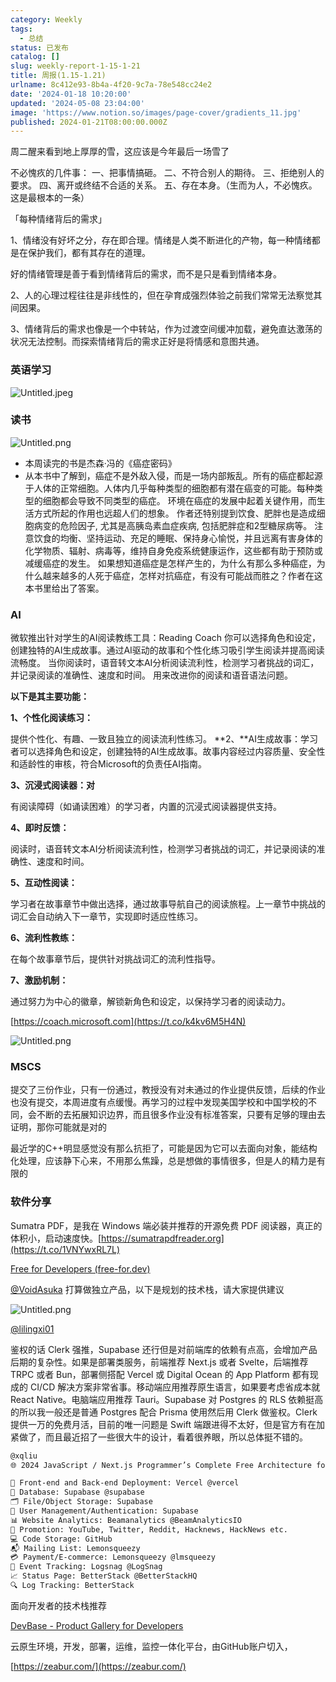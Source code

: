 ```yaml
---
category: Weekly
tags:
  - 总结
status: 已发布
catalog: []
slug: weekly-report-1-15-1-21
title: 周报(1.15-1.21)
urlname: 8c412e93-8b4a-4f20-9c7a-78e548cc24e2
date: '2024-01-18 10:20:00'
updated: '2024-05-08 23:04:00'
image: 'https://www.notion.so/images/page-cover/gradients_11.jpg'
published: 2024-01-21T08:00:00.000Z
---
```


周二醒来看到地上厚厚的雪，这应该是今年最后一场雪了


不必愧疚的几件事：
一、把事情搞砸。
二、不符合别人的期待。
三、拒绝别人的要求。
四、离开或终结不合适的关系。
五、存在本身。（生而为人，不必愧疚。这是最根本的一条）


「每种情绪背后的需求」


1、情绪没有好坏之分，存在即合理。情绪是人类不断进化的产物，每一种情绪都是在保护我们，都有其存在的道理。


好的情绪管理是善于看到情绪背后的需求，而不是只是看到情绪本身。


2、人的心理过程往往是非线性的，但在孕育成强烈体验之前我们常常无法察觉其间因果。


3、情绪背后的需求也像是一个中转站，作为过渡空间缓冲加载，避免直达激荡的状况无法控制。而探索情绪背后的需求正好是将情感和意图共通。


### 英语学习


![Untitled.jpeg](https://prod-files-secure.s3.us-west-2.amazonaws.com/5d24fe63-e567-4804-86f9-9fdc62e13082/faec46dc-9da5-4799-b905-c316418f1168/Untitled.jpeg?X-Amz-Algorithm=AWS4-HMAC-SHA256&X-Amz-Content-Sha256=UNSIGNED-PAYLOAD&X-Amz-Credential=ASIAZI2LB466VBH2TMTL%2F20250302%2Fus-west-2%2Fs3%2Faws4_request&X-Amz-Date=20250302T213244Z&X-Amz-Expires=3600&X-Amz-Security-Token=IQoJb3JpZ2luX2VjEIn%2F%2F%2F%2F%2F%2F%2F%2F%2F%2FwEaCXVzLXdlc3QtMiJHMEUCIQCx6OcvwvSsMIgkqzA1xIL4Iww8pXUl8n8Ny1RorYAn4AIgG9WsAVkvozWM%2FvA9wuuMiVlS%2FVPZSMv5AzIumXlfSG0qiAQIwv%2F%2F%2F%2F%2F%2F%2F%2F%2F%2FARAAGgw2Mzc0MjMxODM4MDUiDFCJHoHgAKHXgZ6Y7SrcA%2F4HCKyMEiq%2B7GRYz%2FSBDLFgoTgXCfNpkZHS0m0UOafgl2ENGJl0vDsJVZPl0W4ToiJ0zkoAQViqMrQhTZKZjhsvdZQpr1woaYlqhH1lgCNJFPcUowdU9k6Gg4JwIIaeKfClBxY5BzSLaZkwlltdXkKnqACHC0spgUkikGgYg1mkMAEDX3iLYbgVreL4Gn%2BDcfn7WwdawunPSzKomLL8WQnyJSHEQ%2FxlXqDPi47rUHxUmbeaKkAFWFhNPy52dURE1iU6FywsHanQcCiiI9tJtHyeGbJSgCCrjfZEbXxcRNohNlsYmM37d6qsdweN6T6SuCNFKR5pmRYYO2G7PzBU0n4W6rGrjAucSfGmByf62%2Bb9sHglEZ1wPGVwgWUQ9Hp0tPmcX2PxIMzjlySnWu5KF4Q2e5plrmGY1SF1D9OBvFDBcSAg91WfU14x64cQyhzFNtHuyT2i5OjyJ1QIr1tyN8ai0O3Mdi%2FQ74WIUpJ%2FvBetrEdRLun3suyoPwaruelRKctH13AtzwsnElQ1%2B%2BO44kUEnS9oY%2BWRUA2QuhZugZL8gV9csVQ8ckU5kSFpPYy%2FprOXpm82KTZvbtH37y1K497IWcu8dvZHSrsyv%2Fs41tzNcVh%2BN4SATaUPIHK0MLWUkr4GOqUBT6l1IUgHM5B7BicecbsFZUsvHQEK4YJZy8jwz%2BWdvOcn2dIni51IxqW0hvn%2FZBrJgVuoZNr%2BhP1W5FyVLpFwy6I1%2F2VBRygHIaKlZEKm%2FiwYAVeFrM5uYmDkbN29AaQ6rYTMhNfh6kwSdSI9RzTZXfMhNpEhKRhsf2GwyVqjyiUKwXL1ilMEpMryA5Sq%2FZdXx6q7ltaOOc3mTVIJTXm8s10s%2FZUW&X-Amz-Signature=fc5bc62f3590da38d43e0a463e238bb676f7ce1a50423fc72b45c396161f66f2&X-Amz-SignedHeaders=host&x-id=GetObject)


### 读书


![Untitled.png](https://prod-files-secure.s3.us-west-2.amazonaws.com/5d24fe63-e567-4804-86f9-9fdc62e13082/08aff459-da99-4ed5-87c6-1f4c95b62ac3/Untitled.png?X-Amz-Algorithm=AWS4-HMAC-SHA256&X-Amz-Content-Sha256=UNSIGNED-PAYLOAD&X-Amz-Credential=ASIAZI2LB466VBH2TMTL%2F20250302%2Fus-west-2%2Fs3%2Faws4_request&X-Amz-Date=20250302T213244Z&X-Amz-Expires=3600&X-Amz-Security-Token=IQoJb3JpZ2luX2VjEIn%2F%2F%2F%2F%2F%2F%2F%2F%2F%2FwEaCXVzLXdlc3QtMiJHMEUCIQCx6OcvwvSsMIgkqzA1xIL4Iww8pXUl8n8Ny1RorYAn4AIgG9WsAVkvozWM%2FvA9wuuMiVlS%2FVPZSMv5AzIumXlfSG0qiAQIwv%2F%2F%2F%2F%2F%2F%2F%2F%2F%2FARAAGgw2Mzc0MjMxODM4MDUiDFCJHoHgAKHXgZ6Y7SrcA%2F4HCKyMEiq%2B7GRYz%2FSBDLFgoTgXCfNpkZHS0m0UOafgl2ENGJl0vDsJVZPl0W4ToiJ0zkoAQViqMrQhTZKZjhsvdZQpr1woaYlqhH1lgCNJFPcUowdU9k6Gg4JwIIaeKfClBxY5BzSLaZkwlltdXkKnqACHC0spgUkikGgYg1mkMAEDX3iLYbgVreL4Gn%2BDcfn7WwdawunPSzKomLL8WQnyJSHEQ%2FxlXqDPi47rUHxUmbeaKkAFWFhNPy52dURE1iU6FywsHanQcCiiI9tJtHyeGbJSgCCrjfZEbXxcRNohNlsYmM37d6qsdweN6T6SuCNFKR5pmRYYO2G7PzBU0n4W6rGrjAucSfGmByf62%2Bb9sHglEZ1wPGVwgWUQ9Hp0tPmcX2PxIMzjlySnWu5KF4Q2e5plrmGY1SF1D9OBvFDBcSAg91WfU14x64cQyhzFNtHuyT2i5OjyJ1QIr1tyN8ai0O3Mdi%2FQ74WIUpJ%2FvBetrEdRLun3suyoPwaruelRKctH13AtzwsnElQ1%2B%2BO44kUEnS9oY%2BWRUA2QuhZugZL8gV9csVQ8ckU5kSFpPYy%2FprOXpm82KTZvbtH37y1K497IWcu8dvZHSrsyv%2Fs41tzNcVh%2BN4SATaUPIHK0MLWUkr4GOqUBT6l1IUgHM5B7BicecbsFZUsvHQEK4YJZy8jwz%2BWdvOcn2dIni51IxqW0hvn%2FZBrJgVuoZNr%2BhP1W5FyVLpFwy6I1%2F2VBRygHIaKlZEKm%2FiwYAVeFrM5uYmDkbN29AaQ6rYTMhNfh6kwSdSI9RzTZXfMhNpEhKRhsf2GwyVqjyiUKwXL1ilMEpMryA5Sq%2FZdXx6q7ltaOOc3mTVIJTXm8s10s%2FZUW&X-Amz-Signature=37c62b1ec1baadb783e7464cf90da7c07f382fd5bb9bda326cb4c653e8cdbb04&X-Amz-SignedHeaders=host&x-id=GetObject)

- 本周读完的书是杰森·冯的《癌症密码》
- 从本书中了解到，癌症不是外敌入侵，而是一场内部叛乱。所有的癌症都起源于人体的正常细胞。人体内几乎每种类型的细胞都有潜在癌变的可能。每种类型的细胞都会导致不同类型的癌症。
环境在癌症的发展中起着关键作用，而生活方式所起的作用也远超人们的想象。
作者还特别提到饮食、肥胖也是造成细胞病变的危险因子, 尤其是高胰岛素血症疾病, 包括肥胖症和2型糖尿病等。
注意饮食的均衡、坚持运动、充足的睡眠、保持身心愉悦，并且远离有害身体的化学物质、辐射、病毒等，维持自身免疫系统健康运作，这些都有助于预防或减缓癌症的发生。
如果想知道癌症是怎样产生的，为什么有那么多种癌症，为什么越来越多的人死于癌症，怎样对抗癌症，有没有可能战而胜之？作者在这本书里给出了答案。

### AI


微软推出针对学生的AI阅读教练工具：Reading Coach
你可以选择角色和设定，创建独特的AI生成故事。通过AI驱动的故事和个性化练习吸引学生阅读并提高阅读流畅度。
当你阅读时，语音转文本AI分析阅读流利性，检测学习者挑战的词汇，并记录阅读的准确性、速度和时间。
用来改进你的阅读和语音语法问题。


**以下是其主要功能：**


**1、个性化阅读练习：**


提供个性化、有趣、一致且独立的阅读流利性练习。
**2、**AI生成故事：学习者可以选择角色和设定，创建独特的AI生成故事。故事内容经过内容质量、安全性和适龄性的审核，符合Microsoft的负责任AI指南。


**3、沉浸式阅读器：对**


有阅读障碍（如诵读困难）的学习者，内置的沉浸式阅读器提供支持。


**4、即时反馈：**


阅读时，语音转文本AI分析阅读流利性，检测学习者挑战的词汇，并记录阅读的准确性、速度和时间。


**5、互动性阅读：**


学习者在故事章节中做出选择，通过故事导航自己的阅读旅程。上一章节中挑战的词汇会自动纳入下一章节，实现即时适应性练习。


**6、流利性教练：**


在每个故事章节后，提供针对挑战词汇的流利性指导。


**7、激励机制：**


通过努力为中心的徽章，解锁新角色和设定，以保持学习者的阅读动力。


[https://coach.microsoft.com](https://t.co/k4kv6M5H4N)


![Untitled.png](https://prod-files-secure.s3.us-west-2.amazonaws.com/5d24fe63-e567-4804-86f9-9fdc62e13082/8f53d036-0cfc-469d-a837-f15107675ae4/Untitled.png?X-Amz-Algorithm=AWS4-HMAC-SHA256&X-Amz-Content-Sha256=UNSIGNED-PAYLOAD&X-Amz-Credential=ASIAZI2LB466VBH2TMTL%2F20250302%2Fus-west-2%2Fs3%2Faws4_request&X-Amz-Date=20250302T213244Z&X-Amz-Expires=3600&X-Amz-Security-Token=IQoJb3JpZ2luX2VjEIn%2F%2F%2F%2F%2F%2F%2F%2F%2F%2FwEaCXVzLXdlc3QtMiJHMEUCIQCx6OcvwvSsMIgkqzA1xIL4Iww8pXUl8n8Ny1RorYAn4AIgG9WsAVkvozWM%2FvA9wuuMiVlS%2FVPZSMv5AzIumXlfSG0qiAQIwv%2F%2F%2F%2F%2F%2F%2F%2F%2F%2FARAAGgw2Mzc0MjMxODM4MDUiDFCJHoHgAKHXgZ6Y7SrcA%2F4HCKyMEiq%2B7GRYz%2FSBDLFgoTgXCfNpkZHS0m0UOafgl2ENGJl0vDsJVZPl0W4ToiJ0zkoAQViqMrQhTZKZjhsvdZQpr1woaYlqhH1lgCNJFPcUowdU9k6Gg4JwIIaeKfClBxY5BzSLaZkwlltdXkKnqACHC0spgUkikGgYg1mkMAEDX3iLYbgVreL4Gn%2BDcfn7WwdawunPSzKomLL8WQnyJSHEQ%2FxlXqDPi47rUHxUmbeaKkAFWFhNPy52dURE1iU6FywsHanQcCiiI9tJtHyeGbJSgCCrjfZEbXxcRNohNlsYmM37d6qsdweN6T6SuCNFKR5pmRYYO2G7PzBU0n4W6rGrjAucSfGmByf62%2Bb9sHglEZ1wPGVwgWUQ9Hp0tPmcX2PxIMzjlySnWu5KF4Q2e5plrmGY1SF1D9OBvFDBcSAg91WfU14x64cQyhzFNtHuyT2i5OjyJ1QIr1tyN8ai0O3Mdi%2FQ74WIUpJ%2FvBetrEdRLun3suyoPwaruelRKctH13AtzwsnElQ1%2B%2BO44kUEnS9oY%2BWRUA2QuhZugZL8gV9csVQ8ckU5kSFpPYy%2FprOXpm82KTZvbtH37y1K497IWcu8dvZHSrsyv%2Fs41tzNcVh%2BN4SATaUPIHK0MLWUkr4GOqUBT6l1IUgHM5B7BicecbsFZUsvHQEK4YJZy8jwz%2BWdvOcn2dIni51IxqW0hvn%2FZBrJgVuoZNr%2BhP1W5FyVLpFwy6I1%2F2VBRygHIaKlZEKm%2FiwYAVeFrM5uYmDkbN29AaQ6rYTMhNfh6kwSdSI9RzTZXfMhNpEhKRhsf2GwyVqjyiUKwXL1ilMEpMryA5Sq%2FZdXx6q7ltaOOc3mTVIJTXm8s10s%2FZUW&X-Amz-Signature=a0e8a8e9b067ccc6160b5eccda33d597bb66e0f7cd4c3f8d044ab1b835cdfa28&X-Amz-SignedHeaders=host&x-id=GetObject)


### MSCS


提交了三份作业，只有一份通过，教授没有对未通过的作业提供反馈，后续的作业也没有提交，本周进度有点缓慢。再学习的过程中发现美国学校和中国学校的不同，会不断的去拓展知识边界，而且很多作业没有标准答案，只要有足够的理由去证明，那你可能就是对的


最近学的C++明显感觉没有那么抗拒了，可能是因为它可以去面向对象，能结构化处理，应该静下心来，不用那么焦躁，总是想做的事情很多，但是人的精力是有限的


### 软件分享


Sumatra PDF，是我在 Windows 端必装并推荐的开源免费 PDF 阅读器，真正的体积小，启动速度快。[https://sumatrapdfreader.org](https://t.co/1VNYwxRL7L)


[Free for Developers (free-for.dev)](https://free-for.dev/#/)


[@VoidAsuka](https://twitter.com/VoidAsuka) 打算做独立产品，以下是规划的技术栈，请大家提供建议


![Untitled.png](https://prod-files-secure.s3.us-west-2.amazonaws.com/5d24fe63-e567-4804-86f9-9fdc62e13082/93561a3c-b2bc-4a43-bbc5-67e3f740ed5e/Untitled.png?X-Amz-Algorithm=AWS4-HMAC-SHA256&X-Amz-Content-Sha256=UNSIGNED-PAYLOAD&X-Amz-Credential=ASIAZI2LB466VBH2TMTL%2F20250302%2Fus-west-2%2Fs3%2Faws4_request&X-Amz-Date=20250302T213244Z&X-Amz-Expires=3600&X-Amz-Security-Token=IQoJb3JpZ2luX2VjEIn%2F%2F%2F%2F%2F%2F%2F%2F%2F%2FwEaCXVzLXdlc3QtMiJHMEUCIQCx6OcvwvSsMIgkqzA1xIL4Iww8pXUl8n8Ny1RorYAn4AIgG9WsAVkvozWM%2FvA9wuuMiVlS%2FVPZSMv5AzIumXlfSG0qiAQIwv%2F%2F%2F%2F%2F%2F%2F%2F%2F%2FARAAGgw2Mzc0MjMxODM4MDUiDFCJHoHgAKHXgZ6Y7SrcA%2F4HCKyMEiq%2B7GRYz%2FSBDLFgoTgXCfNpkZHS0m0UOafgl2ENGJl0vDsJVZPl0W4ToiJ0zkoAQViqMrQhTZKZjhsvdZQpr1woaYlqhH1lgCNJFPcUowdU9k6Gg4JwIIaeKfClBxY5BzSLaZkwlltdXkKnqACHC0spgUkikGgYg1mkMAEDX3iLYbgVreL4Gn%2BDcfn7WwdawunPSzKomLL8WQnyJSHEQ%2FxlXqDPi47rUHxUmbeaKkAFWFhNPy52dURE1iU6FywsHanQcCiiI9tJtHyeGbJSgCCrjfZEbXxcRNohNlsYmM37d6qsdweN6T6SuCNFKR5pmRYYO2G7PzBU0n4W6rGrjAucSfGmByf62%2Bb9sHglEZ1wPGVwgWUQ9Hp0tPmcX2PxIMzjlySnWu5KF4Q2e5plrmGY1SF1D9OBvFDBcSAg91WfU14x64cQyhzFNtHuyT2i5OjyJ1QIr1tyN8ai0O3Mdi%2FQ74WIUpJ%2FvBetrEdRLun3suyoPwaruelRKctH13AtzwsnElQ1%2B%2BO44kUEnS9oY%2BWRUA2QuhZugZL8gV9csVQ8ckU5kSFpPYy%2FprOXpm82KTZvbtH37y1K497IWcu8dvZHSrsyv%2Fs41tzNcVh%2BN4SATaUPIHK0MLWUkr4GOqUBT6l1IUgHM5B7BicecbsFZUsvHQEK4YJZy8jwz%2BWdvOcn2dIni51IxqW0hvn%2FZBrJgVuoZNr%2BhP1W5FyVLpFwy6I1%2F2VBRygHIaKlZEKm%2FiwYAVeFrM5uYmDkbN29AaQ6rYTMhNfh6kwSdSI9RzTZXfMhNpEhKRhsf2GwyVqjyiUKwXL1ilMEpMryA5Sq%2FZdXx6q7ltaOOc3mTVIJTXm8s10s%2FZUW&X-Amz-Signature=6d226bd587adf4b19c982bb9bf0f9c3d221b7ffbd4c7260f564eea4d90e4c34d&X-Amz-SignedHeaders=host&x-id=GetObject)


[@lilingxi01](https://twitter.com/lilingxi01)


鉴权的话 Clerk 强推，Supabase 还行但是对前端库的依赖有点高，会增加产品后期的复杂性。如果是部署类服务，前端推荐 Next.js 或者 Svelte，后端推荐 TRPC 或者 Bun，部署侧搭配 Vercel 或 Digital Ocean 的 App Platform 都有现成的 CI/CD 解决方案非常省事。移动端应用推荐原生语言，如果要考虑省成本就 React Native。电脑端应用推荐 Tauri。Supabase 对 Postgres 的 RLS 依赖挺高的所以我一般还是普通 Postgres 配合 Prisma 使用然后用 Clerk 做鉴权。Clerk 提供一万的免费月活，目前的唯一问题是 Swift 端跟进得不太好，但是官方有在加紧做了，而且最近招了一些很大牛的设计，看着很养眼，所以总体挺不错的。


```markdown
@xqliu
🌐 2024 JavaScript / Next.js Programmer’s Complete Free Architecture for solo entrepreneur:

🔧 Front-end and Back-end Deployment: Vercel @vercel
💾 Database: Supabase @supabase
🗂️ File/Object Storage: Supabase
👥 User Management/Authentication: Supabase
📊 Website Analytics: Beamanalytics @BeamAnalyticsIO
📣 Promotion: YouTube, Twitter, Reddit, Hacknews, HackNews etc. 
💻 Code Storage: GitHub
📬 Mailing List: Lemonsqueezy
💳 Payment/E-commerce: Lemonsqueezy @lmsqueezy
📌 Event Tracking: Logsnag @LogSnag
📈 Status Page: BetterStack @BetterStackHQ
🔍 Log Tracking: BetterStack
```


面向开发者的技术栈推荐


[DevBase - Product Gallery for Developers](https://devbase.fyi/)


云原生环境，开发，部署，运维，监控一体化平台，由GitHub账户切入，


[https://zeabur.com/](https://zeabur.com/)

